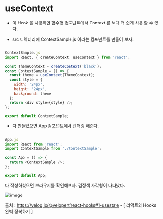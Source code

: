 <h1> useContext </h1>

- 이 Hook 을 사용하면 함수형 컴포넌트에서 Context 를 보다 더 쉽게 사용 할 수 있다.

- src 디렉터리에 ContextSample.js 이라는 컴포넌트를 만들어 보자.

```javascript

ContextSample.js
import React, { createContext, useContext } from 'react';

const ThemeContext = createContext('black');
const ContextSample = () => {
  const theme = useContext(ThemeContext);
  const style = {
    width: '24px',
    height: '24px',
    background: theme
  };
  return <div style={style} />;
};

export default ContextSample;
```

- 다 만들었으면 App 컴포넌트에서 렌더링 해준다.

```javascript

App.js
import React from 'react';
import ContextSample from './ContextSample';

const App = () => {
  return <ContextSample />;
};

export default App;

```

다 작성하셨으면 브라우저를 확인해보자. 검정색 사각형이 나타났다.

![image](https://user-images.githubusercontent.com/74536458/198812348-a8bd96a4-28fc-4deb-ae85-ad3a2bf9e7dd.png)


출처 : https://velog.io/@velopert/react-hooks#1-usestate -  [ 리액트의 Hooks 완벽 정복하기 ]
